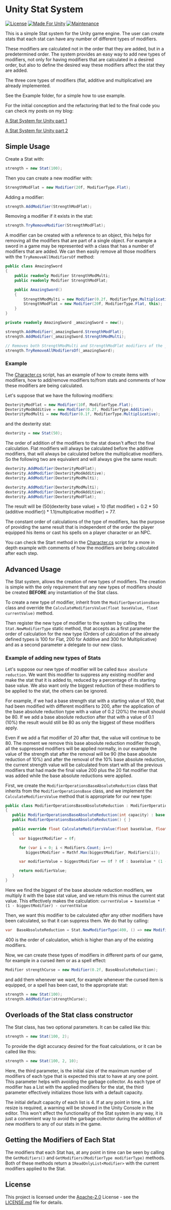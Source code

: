 # Unity Stat System

[![License](https://img.shields.io/badge/License-Apache_2.0-blue.svg)](https://opensource.org/licenses/Apache-2.0)
[![Made For Unity](https://img.shields.io/badge/Made%20for-Unity-blue)](https://unity3d.com)
[![Maintenance](https://img.shields.io/badge/Maintained%3F-yes-brightgreen.svg)](https://github.com/meredoth/Unity-Fluent-Debug/graphs/commit-activity)

This is a simple Stat system for the Unity game engine. The user can create stats that each stat can have any number of different types of modifiers.

These modifiers are calculated not in the order that they are added, but in a predetermined order. The system provides an easy way to add new types of modifiers, not only for having modifiers that are calculated in a desired order, but also to define the desired way these modifiers affect the stat they are added.

The three core types of modifiers (flat, additive and multiplicative) are already implemented.

See the Example folder, for a simple how to use example.

For the initial conception and the refactoring that led to the final code you can check my posts on my blog:

[A Stat System for Unity part 1](https://giannisakritidis.com/blog/Stat-System-Part1/)

[A Stat System for Unity part 2](https://giannisakritidis.com/blog/Stat-System-Part2/)

## Simple Usage

Create a Stat with:

```csharp
strength = new Stat(100);
```

Then you can create a new modifier with:

```csharp
StrengthModFlat = new Modifier(20f, ModifierType.Flat);
```

Adding a modifier:

```csharp
strength.AddModifier(StrengthModFlat);
```

Removing a modifier if it exists in the stat:

```csharp
strength.TryRemoveModifier(StrengthModFlat);
```

A modifier can be created with a reference to an object, this helps for removing all the modifiers that are part of a single object. For example a sword in a game may be represented with a class that has a number of modifiers that are added. We can then easily remove all those modifiers with the ```TryRemoveAllModifiersOf``` method:

```csharp
public class AmazingSword
{
    public readonly Modifier StrengthModMulti;
    public readonly Modifier StrengthModFlat;

    public AmazingSword()
    {
        StrengthModMulti = new Modifier(0.2f, ModifierType.Multiplicative, this);
        StrengthModFlat = new Modifier(20f, ModifierType.Flat, this);
    }
}
```

```csharp
private readonly AmazingSword _amazingSword = new();

strength.AddModifier(_amazingSword.StrengthModFlat);
strength.AddModifier(_amazingSword.StrengthModMulti);

// Removes both StrengthModMulti and StrengthModFlat modifiers of the _amazingSword instance
strength.TryRemoveAllModifiersOf(_amazingSword); 
```

### Example

The [Character.cs](Assets/StatSystem/Example/Character.cs) script, has an example of how to create items with modifiers, how to add/remove modifiers to/from stats and comments of how these modifiers are being calculated.

Let's suppose that we have the following modifiers:

```csharp
DexterityModFlat = new Modifier(10f, ModifierType.Flat);
DexterityModAdditive = new Modifier(0.2f, ModifierType.Additive);
DexterityModMulti = new Modifier(0.1f, ModifierType.Multiplicative);
```

and the dexterity stat:

```csharp
dexterity = new Stat(50);
```

The order of addition of the modifiers to the stat doesn't affect the final calculation. Flat modifiers will always be calculated before the additive modifiers, that will always be calculated before the multiplicative modifiers. So the following two are equivalent and will always give the same result:

```csharp
dexterity.AddModifier(DexterityModFlat);
dexterity.AddModifier(DexterityModAdditive);
dexterity.AddModifier(DexterityModMulti);
```

```csharp
dexterity.AddModifier(DexterityModMulti);
dexterity.AddModifier(DexterityModAdditive);
dexterity.AddModifier(DexterityModFlat);
```

The result will be (50(dexterity base value) + 10 (flat modifier) + 0.2 * 50 (additive modifier)) * 1.1(multiplicative modifier) = 77.

The constant order of calculations of the type of modifiers, has the purpose of providing the same result that is independent of the order the player equipped his items or cast his spells on a player character or an NPC.

You can check the Start method in the [Character.cs](Assets/StatSystem/Example/Character.cs) script for a more in depth example with comments of how the modifiers are being calculated after each step.

## Advanced Usage

The Stat system, allows the creation of new types of modifiers. The creation is simple with the only requirement that any new types of modifiers should be created **BEFORE** any instantiation of the Stat class.

To create a new type of modifier, inherit from the ```ModifierOperationsBase``` class and override the ```CalculateModifiersValue(float baseValue, float currentValue)``` method.

Then register the new type of modifier to the system by calling the ```Stat.NewModifierType``` static method, that accepts as a first parameter the order of calculation for the new type (Orders of calculation of the already defined types is 100 for Flat, 200 for Additive and 300 for Multiplicative) and as a second parameter a delegate to our new class.

### Example of adding new types of Stats

Let's suppose our new type of modifier will be called ```Base absolute reduction```. We want this modifier to suppress any existing modifier and make the stat that it is added to, reduced by a percentage of its starting base value. We also want only the biggest reduction of these modifiers to be applied to the stat, the others can be ignored.

For example, if we had a base strength stat with a starting value of 100, that had been modified with different modifiers to 200, after the application of the base absolute reduction type with a value of 0.2 (20%) the result should be 80. If we add a base absolute reduction after that with a value of 0.1 (10%) the result would still be 80 as only the biggest of these modifiers apply.

Even if we add a flat modifier of 20 after that, the value will continue to be 80. The moment we remove this base absolute reduction modifier though, all the suppressed modifiers will be applied normally, in our example the value of the strength stat after the removal will be 90 (the base absolute reduction of 10%) and after the removal of the 10% base absolute reduction, the current strength value will be calculated from start with all the previous modifiers that had made the final value 200 plus the 20 flat modifier that was added while the base absolute reductions were applied.

First, we create the ```ModifierOperationsBaseAbsoluteReduction``` class that inherits from the ```ModifierOperationsBase``` class, and we implement the ```CalculateModifiersValue``` method that is appropriate for our new type:

```csharp
public class ModifierOperationsBaseAbsoluteReduction : ModifierOperationsBase
{
   public ModifierOperationsBaseAbsoluteReduction(int capacity) : base(capacity) { }
   public ModifierOperationsBaseAbsoluteReduction() { }

   public override float CalculateModifiersValue(float baseValue, float currentValue)
   {
      var biggestModifier = 0f;

      for (var i = 0; i < Modifiers.Count; i++)
         biggestModifier = Mathf.Max(biggestModifier, Modifiers[i]);

      var modifierValue = biggestModifier == 0f ? 0f : baseValue * (1 - biggestModifier) - currentValue;

      return modifierValue;
   }
}
```

Here we find the biggest of the base absolute reduction modifiers, we multiply it with the base stat value, and we return this minus the current stat value. This effectively makes the calculation: ```currentValue = baseValue * (1 - biggestModifier) - currentValue```

Then, we want this modifier to be calculated *after* any other modifiers have been calculated, so that it can suppress them. We do that by calling:

```csharp
var  BaseAbsoluteReduction = Stat.NewModifierType(400, () => new ModifierOperationsBaseAbsoluteReduction());
```

400 is the order of calculation, which is higher than any of the existing modifiers.

Now, we can create these types of modifiers in different parts of our game, for example in a cursed item or as a spell effect:

```csharp
Modifier strengthCurse = new Modifier(0.2f, BaseAbsoluteReduction);
```

and add them whenever we want, for example whenever the cursed item is equipped, or a spell has been cast, to the appropriate stat:

```csharp
strength = new Stat(100);
strength.AddModifier(strengthCurse);
```

## Overloads of the Stat class constructor

The Stat class, has two optional parameters. It can be called like this:

```csharp
strength = new Stat(100, 2); 
```

To provide the digit accuracy desired for the float calculations, or it can be called like this:

```csharp
strength = new Stat(100, 2, 10);
```

Here, the third parameter, is the initial size of the maximum number of modifiers of each type that is expected this stat to have at any one point. This parameter helps with avoiding the garbage collector. As each type of modifier has a List with the applied modifiers for the stat, the third parameter effectively initializes those lists with a default capacity.

The initial default capacity of each list is 4. If at any point in time, a list resize is required, a warning will be showed in the Unity Console in the editor. This won't affect the functionality of the Stat system in any way, it is just a convenient way to avoid the garbage collector during the addition of new modifiers to any of our stats in the game.

## Getting the Modifiers of Each Stat

The modifiers that each Stat has, at any point in time can be seen by calling the ```GetModifiers()``` and ```GetModifiers(ModifierType modifierType)``` methods. Both of these methods return a ```IReadOnlyList<Modifier>``` with the current modifiers applied to the Stat.

## License

This project is licensed under the [Apache-2.0](LICENSE.md)
License - see the [LICENSE.md](LICENSE.md) file for
details.
